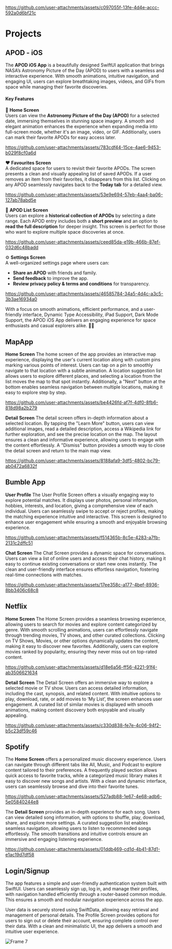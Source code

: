 
https://github.com/user-attachments/assets/c097055f-13fe-4d4e-accc-592a0d6bf21c
# Projects

## APOD - iOS
The **APOD iOS App** is a beautifully designed SwiftUI application that brings NASA’s Astronomy Picture of the Day (APOD) to users with a seamless and interactive experience. With smooth animations, intuitive navigation, and engaging UI, users can explore breathtaking images, videos, and GIFs from space while managing their favorite discoveries.  

#### **Key Features**  
🔭 **Home Screen**  
Users can view the **Astronomy Picture of the Day (APOD)** for a selected date, immersing themselves in stunning space imagery. A smooth and elegant animation enhances the experience when expanding media into full-screen mode, whether it's an image, video, or GIF. Additionally, users can mark their favorite APODs for easy access later. 

https://github.com/user-attachments/assets/783cdf44-15ce-4ae6-9453-b029f8cf0a6d

❤️ **Favourites Screen**  
A dedicated space for users to revisit their favorite APODs. The screen presents a clean and visually appealing list of saved APODs. If a user removes an item from their favorites, it disappears from this list. Clicking on any APOD seamlessly navigates back to the **Today tab** for a detailed view. 

https://github.com/user-attachments/assets/53e9e694-57eb-4aa4-ba06-127ab78abd5e

📜 **APOD List Screen**  
Users can explore a **historical collection of APODs** by selecting a date range. Each APOD entry includes both a **short preview** and an option to **read the full description** for deeper insight. This screen is perfect for those who want to explore multiple space discoveries at once.  

https://github.com/user-attachments/assets/ceed85da-e19b-466b-87ef-032d6c48badd

⚙️ **Settings Screen**  
A well-organized settings page where users can:  
- **Share an APOD** with friends and family.  
- **Send feedback** to improve the app.  
- **Review privacy policy & terms and conditions** for transparency.
  
https://github.com/user-attachments/assets/46585784-34a5-4d4c-a3c5-3b3ae16934a0

With a focus on smooth animations, efficient performance, and a user-friendly interface, Dynamic Type Accessibility, iPad Support, Dark Mode Support, the APOD iOS App delivers an engaging experience for space enthusiasts and casual explorers alike. 🚀✨


## MapApp
**Home Screen**
The home screen of the app provides an interactive map experience, displaying the user's current location along with custom pins marking various points of interest. Users can tap on a pin to smoothly navigate to that location with a subtle animation. A location suggestion list allows users to explore different places, and selecting a location from the list moves the map to that spot instantly. Additionally, a "Next" button at the bottom enables seamless navigation between multiple locations, making it easy to explore step by step.

https://github.com/user-attachments/assets/be4426fd-af7f-4df0-8fb6-818d98a2b279

**Detail Screen**
The detail screen offers in-depth information about a selected location. By tapping the "Learn More" button, users can view additional images, read a detailed description, access a Wikipedia link for further exploration, and see the precise location on the map. The layout ensures a clean and informative experience, allowing users to engage with the content effortlessly. A "Dismiss" button provides a smooth way to close the detail screen and return to the main map view.

https://github.com/user-attachments/assets/8188afa9-3df5-4802-bc79-ab0472a6832f

## Bumble App

**User Profile**
The User Profile Screen offers a visually engaging way to explore potential matches. It displays user photos, personal information, hobbies, interests, and location, giving a comprehensive view of each individual. Users can seamlessly swipe to accept or reject profiles, making the matching experience intuitive and interactive. This screen is designed to enhance user engagement while ensuring a smooth and enjoyable browsing experience.

https://github.com/user-attachments/assets/f514365b-8c5e-4283-a7fb-2131c2dffc51

**Chat Screen**
The Chat Screen provides a dynamic space for conversations. Users can view a list of online users and access their chat history, making it easy to continue existing conversations or start new ones instantly. The clean and user-friendly interface ensures effortless navigation, fostering real-time connections with matches.

https://github.com/user-attachments/assets/17ee358c-a177-4bef-8936-8bb3406c68c8


## Netflix

**Home Screen**
The Home Screen provides a seamless browsing experience, allowing users to search for movies and explore content categorized by genre. With smooth scrolling animations, users can effortlessly navigate through trending movies, TV shows, and other curated collections. Clicking on TV Shows, Movies, or other options dynamically updates the content, making it easy to discover new favorites. Additionally, users can explore movies ranked by popularity, ensuring they never miss out on top-rated content.

https://github.com/user-attachments/assets/d18e6a56-ff56-4221-91f4-ab3506621634

**Detail Screen**
The Detail Screen offers an immersive way to explore a selected movie or TV show. Users can access detailed information, including the cast, synopsis, and related content. With intuitive options to play, download, rate, or add movies to ‘My List’, the screen enhances user engagement. A curated list of similar movies is displayed with smooth animations, making content discovery both enjoyable and visually appealing.

https://github.com/user-attachments/assets/c330d838-fe7e-4c06-94f2-b5c23df59c46


## Spotify
The **Home Screen** offers a personalized music discovery experience. Users can navigate through different tabs like All, Music, and Podcast to explore content tailored to their preferences. A frequently played section allows quick access to favorite tracks, while a categorized music library makes it easy to discover new songs and artists. With a clean and dynamic interface, users can seamlessly browse and dive into their favorite tunes.

https://github.com/user-attachments/assets/527adb88-1e67-4e68-adb6-5e05840244e8

The **Detail Screen** provides an in-depth experience for each song. Users can view detailed song information, with options to shuffle, play, download, share, and explore more settings. A curated suggestion list enables seamless navigation, allowing users to listen to recommended songs effortlessly. The smooth transitions and intuitive controls ensure an immersive and engaging listening experience.

https://github.com/user-attachments/assets/01ddb469-cd1d-4b41-87d1-e1ac19d7df58


## Login/Signup
The app features a simple and user-friendly authentication system built with SwiftUI. Users can seamlessly sign up, log in, and manage their profiles, with navigation handled efficiently through a router-based common module. This ensures a smooth and modular navigation experience across the app.

User data is securely stored using SwiftData, allowing easy retrieval and management of personal details. The Profile Screen provides options for users to sign out or delete their account, ensuring complete control over their data. With a clean and minimalistic UI, the app delivers a smooth and intuitive user experience.

![Frame 7](https://github.com/user-attachments/assets/829a9950-2c22-43e8-a4cb-660f71b79dce)












